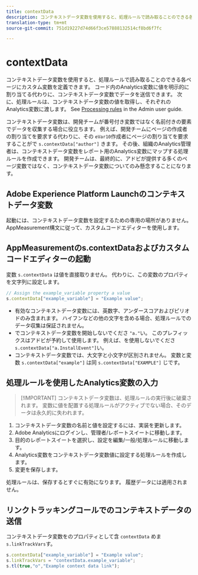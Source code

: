 ```yaml
---
title: contextData
description: コンテキストデータ変数を使用すると、処理ルールで読み取ることのできる各ページにカスタム変数を定義できます。
translation-type: tm+mt
source-git-commit: 751d19227d74d66f3ce57888132514cf8bd6f7fc

---
```



# contextData

コンテキストデータ変数を使用すると、処理ルールで読み取ることのできる各ページにカスタム変数を定義できます。 コード内のAnalytics変数に値を明示的に割り当てる代わりに、コンテキストデータ変数でデータを送信できます。 次に、処理ルールは、コンテキストデータ変数の値を取得し、それぞれのAnalytics変数に渡します。 See [Processing rules](/help/admin/admin/c-processing-rules/c-processing-rules-configuration/t-processing-rules.md) in the Admin user guide.

コンテキストデータ変数は、開発チームが番号付き変数ではなく名前付きの要素でデータを収集する場合に役立ちます。 例えば、開発チームにページの作成者の割り当てを要求する代わりに、その `eVar10`作成者にページの割り当てを要求することがで `s.contextData["author"]` きます。 その後、組織のAnalytics管理者は、コンテキストデータ変数をレポート用のAnalytics変数にマップする処理ルールを作成できます。 開発チームは、最終的に、アドビが提供する多くのページ変数ではなく、コンテキストデータ変数についてのみ懸念することになります。

## Adobe Experience Platform Launchのコンテキストデータ変数

起動には、コンテキストデータ変数を設定するための専用の場所がありません。 AppMeasurement構文に従って、カスタムコードエディターを使用します。

## AppMeasurementのs.contextDataおよびカスタムコードエディターの起動

変数 `s.contextData` は値を直接取りません。 代わりに、この変数のプロパティを文字列に設定します。

```js
// Assign the example_variable property a value
s.contextData["example_variable"] = "Example value";
```

* 有効なコンテキストデータ変数には、英数字、アンダースコアおよびピリオドのみ含まれます。 ハイフンなどの他の文字を含める場合、処理ルールでのデータ収集は保証されません。
* でコンテキストデータ変数を開始しないでくださ `"a."`い。 このプレフィックスはアドビが予約して使用します。 例えば、を使用しないでくださ `s.contextData["a.InstallEvent"]`い。
* コンテキストデータ変数では、大文字と小文字が区別されません。 変数と変数 `s.contextData["example"]` は同 `s.contextData["EXAMPLE"]` じです。

## 処理ルールを使用したAnalytics変数の入力

> [!IMPORTANT] コンテキストデータ変数は、処理ルールの実行後に破棄されます。 変数に値を配置する処理ルールがアクティブでない場合、そのデータは永久的に失われます。

1. コンテキストデータ変数の名前と値を設定するには、実装を更新します。
2. Adobe Analyticsにログインし、管理者/レポートスイートに移動します。
3. 目的のレポートスイートを選択し、設定を編集/一般/処理ルールに移動します。
4. Analytics変数をコンテキストデータ変数値に設定する処理ルールを作成します。
5. 変更を保存します。

処理ルールは、保存するとすぐに有効になります。 履歴データには適用されません。

## リンクトラッキングコールでのコンテキストデータの送信

コンテキストデータ変数をのプロパティとして含 `contextData` めま `s.linkTrackVars`す。

```js
s.contextData["example_variable"] = "Example value";
s.linkTrackVars = "contextData.example_variable";
s.tl(true,"o","Example context data link");
```
